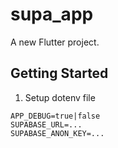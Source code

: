 # supa_app

A new Flutter project.

## Getting Started

1. Setup dotenv file

``` dotenv
APP_DEBUG=true|false
SUPABASE_URL=...
SUPABASE_ANON_KEY=...
```
